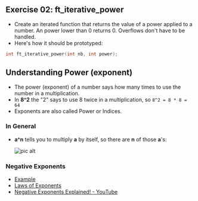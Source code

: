 ## Exercise 02: ft_iterative_power
- Create an iterated function that returns the value of a power applied to a number. An power lower than 0 returns 0. Overflows don't have to be handled.
- Here's how it should be prototyped:
```C
int	ft_iterative_power(int nb, int power);
```

## Understanding Power (exponent)
- The power (exponent) of a number says how many times to use the number in a multiplication.
- In **8^2** the "2" says to use 8 twice in a multiplication, so `8^2 = 8 * 8 = 64`
- Exponents are also called Power or Indices.

### In General
- **a^n** tells you to multiply **a** by itself, so there are **n** of those **a**'s:

   ![pic alt](https://github.com/Abdelghafour2001/Computer-Science/blob/master/1337/imgs/exponent-definition.gif)

### Negative Exponents
- [Example](https://www.mathsisfun.com/exponent.html)
- [Laws of Exponents](https://www.mathsisfun.com/algebra/exponent-laws.html)
- [Negative Exponents Explained! - YouTube](https://www.youtube.com/watch?v=TKj8kEofbAw)
